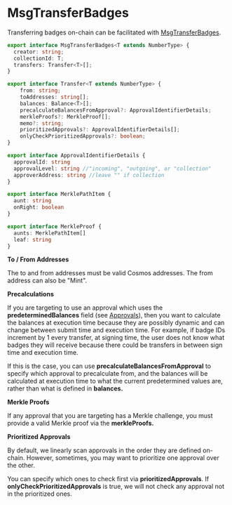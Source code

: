 # MsgTransferBadges

Transferring badges on-chain can be facilitated with [MsgTransferBadges](https://bitbadges.github.io/bitbadgesjs/packages/proto/docs/interfaces/MsgTransferBadges.html).

```typescript
export interface MsgTransferBadges<T extends NumberType> {
  creator: string;
  collectionId: T;
  transfers: Transfer<T>[];
}

export interface Transfer<T extends NumberType> {
    from: string;
    toAddresses: string[];
    balances: Balance<T>[];
    precalculateBalancesFromApproval?: ApprovalIdentifierDetails;
    merkleProofs?: MerkleProof[];
    memo?: string;
    prioritizedApprovals?: ApprovalIdentifierDetails[];
    onlyCheckPrioritizedApprovals?: boolean;
}

export interface ApprovalIdentifierDetails {
  approvalId: string
  approvalLevel: string //"incoming", "outgoing", or "collection"
  approverAddress: string //leave "" if collection
}

export interface MerklePathItem {
  aunt: string
  onRight: boolean
}

export interface MerkleProof {
  aunts: MerklePathItem[]
  leaf: string
}
```



**To / From Addresses**

The to and from addresses must be valid Cosmos addresses. The from address can also be "Mint".

**Precalculations**

If you are targeting to use an approval which uses the **predeterminedBalances** field (see [Approvals](../../core-concepts/approval-criteria/)), then you want to calculate the balances at execution time because they are possibly dynamic and can change between submit time and execution time. For example, if badge IDs increment by 1 every transfer, at signing time, the user does not know what badges they will receive because there could be transfers in between sign time and execution time.

If this is the case, you can use **precalculateBalancesFromApproval** to specify which approval to precalculate from, and the balances will be calculated at execution time to what the current predetermined values are, rather than what is defined in **balances.**

**Merkle Proofs**

If any approval that you are targeting has a Merkle challenge, you must provide a valid Merkle proof via the **merkleProofs.**&#x20;

**Prioritized Approvals**

By default, we linearly scan approvals in the order they are defined on-chain. However, sometimes, you may want to prioritize one approval over the other.&#x20;

You can specify which ones to check first via **prioritizedApprovals**. If **onlyCheckPrioritizedApprovals** is true, we will not check any approval not in the prioritized ones.
